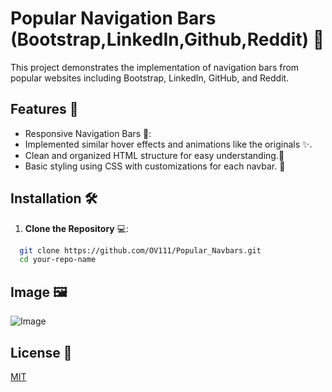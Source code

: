# Popular Navigation Bars (Bootstrap,LinkedIn,Github,Reddit) 🚀
This project demonstrates the implementation of navigation bars from popular websites including Bootstrap, LinkedIn, GitHub, and Reddit.

## Features 🌟
- Responsive Navigation Bars 📱:
- Implemented similar hover effects and animations like the originals ✨.
- Clean and organized HTML structure for easy understanding.📑
- Basic styling using CSS with customizations for each navbar. 🎨

## Installation 🛠️
1. **Clone the Repository** 💻:
```bash
  git clone https://github.com/OV111/Popular_Navbars.git
  cd your-repo-name
```
## Image 🖼️
![Image](https://github.com/user-attachments/assets/08ceeb41-e579-41d9-a383-38722df0f024)

## License 📜
[MIT](https://choosealicense.com/licenses/mit/)
